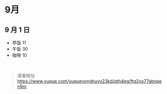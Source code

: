 # 9月
## 9 月 1 日

- 早饭 11
- 午饭 30
- 咖啡 10

<br>
  
> 语雀地址 https://www.yuque.com/yuqueyonghuyv23kd/qth4eg/ftg2yo77abnpen9m
